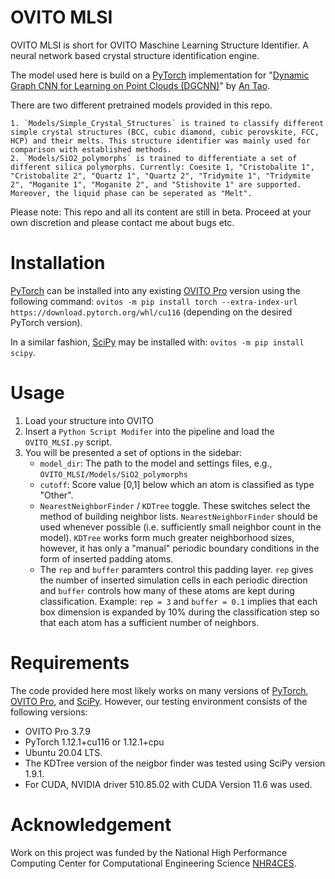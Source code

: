 # OVITO MLSI
OVITO MLSI is short for OVITO Maschine Learning Structure Identifier. A neural network based crystal structure identification engine.

The model used here is build on a [PyTorch](https://pytorch.org/) implementation for "[Dynamic Graph CNN for Learning on Point Clouds (DGCNN)](https://arxiv.org/pdf/1801.07829)" by [An Tao](antao97/dgcnn.pytorch).

There are two different pretrained models provided in this repo.

    1. `Models/Simple_Crystal_Structures` is trained to classify different simple crystal structures (BCC, cubic diamond, cubic perovskite, FCC, HCP) and their melts. This structure identifier was mainly used for comparison with established methods.
    2. `Models/SiO2_polymorphs` is trained to differentiate a set of different silica polymorphs. Currently: Coesite 1, "Cristobalite 1", "Cristobalite 2", "Quartz 1", "Quartz 2", "Tridymite 1", "Tridymite 2", "Moganite 1", "Moganite 2", and "Stishovite 1" are supported. Moreover, the liquid phase can be seperated as "Melt".

Please note: This repo and all its content are still in beta. Proceed at your own discretion and please contact me about bugs etc.
# Installation
[PyTorch](https://pytorch.org/) can be installed into any existing [OVITO Pro](https://www.ovito.org/) version using the following command: `ovitos -m pip install torch --extra-index-url https://download.pytorch.org/whl/cu116` (depending on the desired PyTorch version).

In a similar fashion, [SciPy](https://scipy.org/) may be installed with: `ovitos -m pip install scipy`.

# Usage
1. Load your structure into OVITO
2. Insert a `Python Script Modifer` into the pipeline and load the `OVITO_MLSI.py` script.
3. You will be presented a set of options in the sidebar:
    - `model_dir`: The path to the model and settings files, e.g., `OVITO_MLSI/Models/SiO2_polymorphs`
    - `cutoff`: Score value [0,1] below which an atom is classified as type "Other".
    - `NearestNeighborFinder` / `KDTree` toggle. These switches select the method of building neighbor lists. `NearestNeighborFinder` should be used whenever possible (i.e. sufficiently small neighbor count in the model). `KDTree` works form much greater neighborhood sizes, however, it has only a "manual" periodic boundary conditions in the form of inserted padding atoms. 
    - The `rep` and `buffer` paramters control this padding layer. `rep` gives the number of inserted simulation cells in each periodic direction and `buffer` controls how many of these atoms are kept during classification. Example: `rep = 3` and `buffer = 0.1` implies that each box dimension is expanded by 10% during the classification step so that each atom has a sufficient number of neighbors.

# Requirements
The code provided here most likely works on many versions of [PyTorch](https://pytorch.org/), [OVITO Pro](https://www.ovito.org/), and [SciPy](https://scipy.org/). However, our testing environment consists of the following versions:
- OVITO Pro 3.7.9
- PyTorch 1.12.1+cu116 or 1.12.1+cpu 
- Ubuntu 20.04 LTS.
- The KDTree version of the neigbor finder was tested using SciPy version 1.9.1.
- For CUDA, NVIDIA driver 510.85.02 with CUDA Version 11.6 was used.

# Acknowledgement
Work on this project was funded by the National High Performance Computing Center for Computational Engineering Science [NHR4CES](https://www.nhr4ces.de/).
